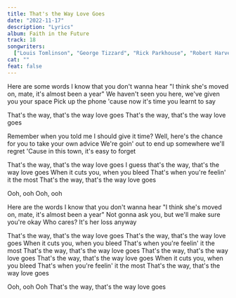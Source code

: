 ```yaml
---
title: That's the Way Love Goes
date: "2022-11-17"
description: "Lyrics"
album: Faith in the Future
track: 18
songwriters:
  ["Louis Tomlinson", "George Tizzard", "Rick Parkhouse", "Robert Harvey"]
cat: ""
feat: false
---
```


<p className="verse-one">
Here are some words I know that you don't wanna hear
"I think she's moved on, mate, it's almost been a year"
We haven't seen you here, we've given you your space
Pick up the phone 'cause now it's time you learnt to say
</p>

<p className="chorus">
That's the way, that's the way love goes
That's the way, that's the way love goes

</p>
<p className="verse-two">
Remember when you told me I should give it time?
Well, here's the chance for you to take your own advice
We're goin' out to end up somewhere we'll regret
'Cause in this town, it's easy to forget
</p>
<p className="chorus">
That's the way, that's the way love goes
I guess that's the way, that's the way love goes
When it cuts you, when you bleed
That's when you're feelin' it the most
That's the way, that's the way love goes
</p>
<p className="post-chorus">
Ooh, ooh
Ooh, ooh
</p>

<p className="verse-three">
Here are the words I know that you don't wanna hear
"I think she's moved on, mate, it's almost been a year"
Not gonna ask you, but we'll make sure you're okay
Who cares? It's her loss anyway
</p>
<p className="chorus">
That's the way, that's the way love goes
That's the way, that's the way love goes
When it cuts you, when you bleed
That's when you're feelin' it the most
That's the way, that's the way love goes
That's the way, that's the way love goes
That's the way, that's the way love goes
When it cuts you, when you bleed
That's when you're feelin' it the most
That's the way, that's the way love goes
</p>
<p className="post-chorus">
Ooh, ooh
Ooh
That's the way, that's the way love goes
</p>
